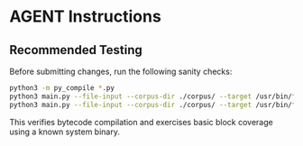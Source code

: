 # AGENT Instructions

## Recommended Testing
Before submitting changes, run the following sanity checks:

```bash
python3 -m py_compile *.py
python3 main.py --file-input --corpus-dir ./corpus/ --target /usr/bin/file --debug --iterations 1
python3 main.py --file-input --corpus-dir ./corpus/ --target /usr/bin/file --debug --iterations 2  # optional sanity check
```

This verifies bytecode compilation and exercises basic block coverage using a known system binary.
